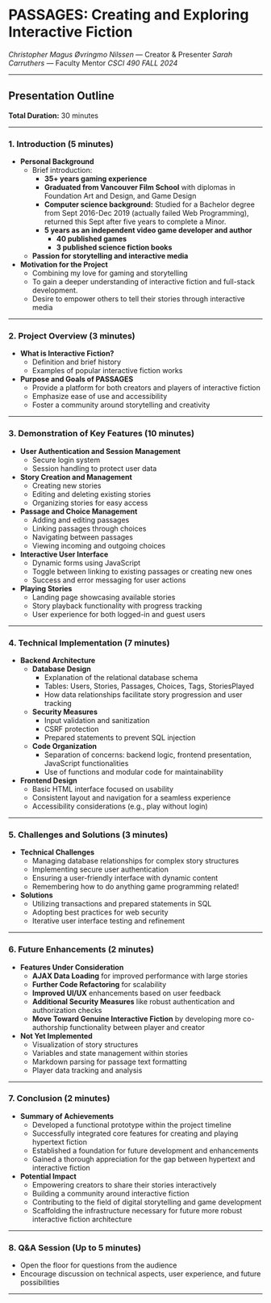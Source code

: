 # PASSAGES: Creating and Exploring Interactive Fiction
*Christopher Magus Øvringmo Nilssen* —  Creator & Presenter
*Sarah Carruthers* — Faculty Mentor
*CSCI 490 FALL 2024*

---

## Presentation Outline

**Total Duration:** 30 minutes

---

### 1. Introduction (5 minutes)

- **Personal Background**
  - Brief introduction:
    - **35+ years gaming experience**
    - **Graduated from Vancouver Film School** with diplomas in Foundation Art and Design, and Game Design
    - **Computer science background:** Studied for a Bachelor degree from Sept 2016-Dec 2019 (actually failed Web Programming), returned this Sept after five years to complete a Minor.
    - **5 years as an independent video game developer and author**
      - **40 published games**
      - **3 published science fiction books**
  - **Passion for storytelling and interactive media**
- **Motivation for the Project**
  - Combining my love for gaming and storytelling
  - To gain a deeper understanding of interactive fiction and full-stack development.
  - Desire to empower others to tell their stories through interactive media

---

### 2. Project Overview (3 minutes)

- **What is Interactive Fiction?**
  - Definition and brief history
  - Examples of popular interactive fiction works
- **Purpose and Goals of PASSAGES**
  - Provide a platform for both creators and players of interactive fiction
  - Emphasize ease of use and accessibility
  - Foster a community around storytelling and creativity

---

### 3. Demonstration of Key Features (10 minutes)

- **User Authentication and Session Management**
  - Secure login system
  - Session handling to protect user data
- **Story Creation and Management**
  - Creating new stories
  - Editing and deleting existing stories
  - Organizing stories for easy access
- **Passage and Choice Management**
  - Adding and editing passages
  - Linking passages through choices
  - Navigating between passages
  - Viewing incoming and outgoing choices
- **Interactive User Interface**
  - Dynamic forms using JavaScript
  - Toggle between linking to existing passages or creating new ones
  - Success and error messaging for user actions
- **Playing Stories**
  - Landing page showcasing available stories
  - Story playback functionality with progress tracking
  - User experience for both logged-in and guest users

---

### 4. Technical Implementation (7 minutes)

- **Backend Architecture**
  - **Database Design**
    - Explanation of the relational database schema
    - Tables: Users, Stories, Passages, Choices, Tags, StoriesPlayed
    - How data relationships facilitate story progression and user tracking
  - **Security Measures**
    - Input validation and sanitization
    - CSRF protection
    - Prepared statements to prevent SQL injection
  - **Code Organization**
    - Separation of concerns: backend logic, frontend presentation, JavaScript functionalities
    - Use of functions and modular code for maintainability
- **Frontend Design**
  - Basic HTML interface focused on usability
  - Consistent layout and navigation for a seamless experience
  - Accessibility considerations (e.g., play without login)

---

### 5. Challenges and Solutions (3 minutes)

- **Technical Challenges**
  - Managing database relationships for complex story structures
  - Implementing secure user authentication
  - Ensuring a user-friendly interface with dynamic content
  - Remembering how to do anything game programming related!
- **Solutions**
  - Utilizing transactions and prepared statements in SQL
  - Adopting best practices for web security
  - Iterative user interface testing and refinement

---

### 6. Future Enhancements (2 minutes)

- **Features Under Consideration**
  - **AJAX Data Loading** for improved performance with large stories
  - **Further Code Refactoring** for scalability
  - **Improved UI/UX** enhancements based on user feedback
  - **Additional Security Measures** like robust authentication and authorization checks
  - **Move Toward Genuine Interactive Fiction** by developing more co-authorship functionality between player and creator
- **Not Yet Implemented**
  - Visualization of story structures
  - Variables and state management within stories
  - Markdown parsing for passage text formatting
  - Player data tracking and analysis

---

### 7. Conclusion (2 minutes)

- **Summary of Achievements**
  - Developed a functional prototype within the project timeline
  - Successfully integrated core features for creating and playing hypertext fiction
  - Established a foundation for future development and enhancements
  - Gained a thorough appreciation for the gap between hypertext and interactive fiction
- **Potential Impact**
  - Empowering creators to share their stories interactively
  - Building a community around interactive fiction
  - Contributing to the field of digital storytelling and game development
  - Scaffolding the infrastructure necessary for future more robust interactive fiction architecture

---

### 8. Q&A Session (Up to 5 minutes)

- Open the floor for questions from the audience
- Encourage discussion on technical aspects, user experience, and future possibilities

---

